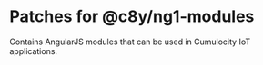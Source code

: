 # Patches for @c8y/ng1-modules

Contains AngularJS modules that can be used in Cumulocity IoT applications.
